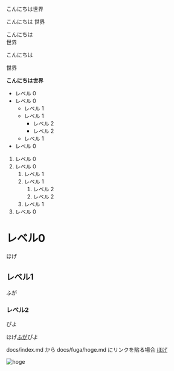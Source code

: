 こんにちは世界

こんにちは
世界

こんにちは  
世界

こんにちは

世界

**こんにちは世界**

- レベル 0
- レベル 0
  - レベル 1
  - レベル 1
    - レベル 2
    - レベル 2
  - レベル 1
- レベル 0

1. レベル 0
2. レベル 0
   1. レベル 1
   2. レベル 1
      1. レベル 2
      2. レベル 2
   3. レベル 1
3. レベル 0

# レベル0
ほげ

## レベル1
ふが

### レベル2
ぴよ

ほげ[ふが](https://github.com/)ぴよ

docs/index.md から docs/fuga/hoge.md にリンクを貼る場合
[ほげ](./fuga/hoge.md)

![hoge](https://github.com/shinichiro2631/pages/assets/113074008/653b8368-bd6a-4016-ac09-2b6f7b877f0e)
